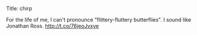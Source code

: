 Title: chirp

For the life of me, I can't pronounce "flittery-fluttery butterflies". I sound like Jonathan Ross. <a href="http://t.co/76jeoJvxye">http://t.co/76jeoJvxye</a>
